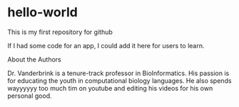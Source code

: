 # hello-world
This is my first repository for github

If I had some code for an app, I could add it here for users to learn. 

About the Authors

Dr. Vanderbrink is a tenure-track professor in BioInformatics. His passion is for educating the youth in computational biology languages. He also spends wayyyyyy too much tim on youtube and editing his videos for his own personal good.
